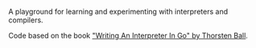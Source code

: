 A playground for learning and experimenting with interpreters and compilers.

Code based on the book ["Writing An Interpreter In Go" by Thorsten Ball](https://interpreterbook.com/).
